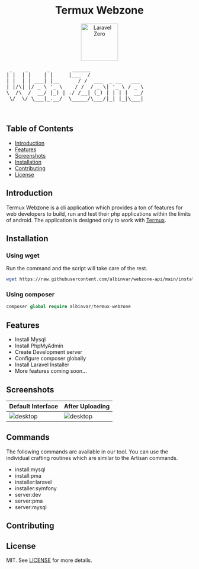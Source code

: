 <h1 align="center"> Termux Webzone </h1> 
<p align="center">
    <img title="Laravel Zero" height="100" src="https://i.ibb.co/kVTNLCZ/68747470733a2f2f692e696d6775722e636f6d2f384975594c526c2e6a7067.jpg">
</p>

<pre>
 _    _      _       ______                 
| |  | |    | |     |___  /                 
| |  | | ___| |__      / /  ___  _ __   ___ 
| |/\| |/ _ \ '_ \    / /  / _ \| '_ \ / _ \
\  /\  /  __/ |_) | ./ /__| (_) | | | |  __/
 \/  \/ \___|_.__/  \_____/\___/|_| |_|\___|
                                            
                                            
</pre>

## Table of Contents

- [Introduction](#introduction)
- [Features](#features)
- [Screenshots](#screenshots)
- [Installation](#installation)
- [Contributing](#contributing)
- [License](#license)

## Introduction

Termux Webzone is a cli application which provides a ton of features for web developers to build, run and test their php applications within the limits of android.
The application is designed only to work with <a href="https://play.google.com/store/apps/details?id=com.termux" target="_blank">Termux</a>.

## Installation

### Using wget
Run the command and the script will take care of the rest.
```bash
wget https://raw.githubusercontent.com/albinvar/webzone-api/main/installer/installer.php -O - | bash
```

### Using composer
```php
composer global require albinvar/termux-webzone 
```

## Features

- Install Mysql
- Install PhpMyAdmin
- Create Development server
- Configure composer globally
- Install Laravel Installer
- More features coming soon...

## Screenshots

|Default Interface|After Uploading|
|--|--|
|![desktop]()|![desktop]()|

## Commands

The following commands are available in our tool. You can use the individual crafting routines which are similar to the Artisan commands.

-   install:mysql
-   install:pma
-   installer:laravel
-   installer:symfony
-   server:dev
-   server:pma
-   server:mysql

## Contributing

## License
MIT. See [LICENSE](LICENSE) for more details.

